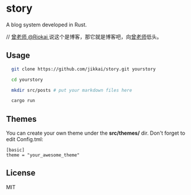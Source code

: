 # story

A blog system developed in Rust.

// [曾老师 @Riokai ](https://github.com/Riokai)说这个是博客，那它就是博客吧，向[曾老师](https://github.com/Riokai)低头。

## Usage
```bash
  git clone https://github.com/jikkai/story.git yourstory

  cd yourstory

  mkdir src/posts # put your markdown files here

  cargo run
```

## Themes
You can create your own theme under the **src/themes/** dir. Don't forget to edit Config.tml:
```
[basic]
theme = "your_awesome_theme"
```

## License
MIT
